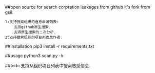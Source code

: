 ##open source for search corpration leakages from github
	it's fork from gsil.

	1:支持搜索组织的信息泄漏列表:
		支持github原生搜索.
		支持原生搜索的二次分析.
	2:支持搜索组织的项目列表及作者.

##installation
	pip3 install -r requirements.txt

##usage
	python3 scan.py -h

##todo
	支持从组织项目列表中搜索敏感信息.
